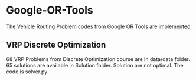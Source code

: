 # Google-OR-Tools
The Vehicle Routing Problem codes from Google OR Tools are implemented
## VRP Discrete Optimization
68 VRP Problems from Discrete Optimization course are in data/data folder. 65 solutions are available in Solution folder. Solution are not optimal. The code is solver.py
